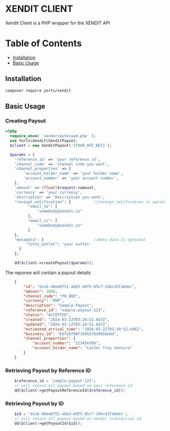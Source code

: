 # XENDIT CLIENT
Xendit Client is a PHP wrapper for the XENDIT API

# Table of Contents
- [Installation](#installation)
- [Basic Usage](#basic-usage)

## Installation
```sh
composer require yorts/xendit
```
## Basic Usage

### Creating Payout
```php
<?php
  require_once( 'vendor/autoload.php' );
  use Yorts\Xendit\XenditPayout;
  $client = new XenditPayout('{YOUR_API_KEY}');

  $params = [
    'reference_id' => 'your reference id',
    'channel_code' => 'channel code you want',
    'channel_properties' => [
        'account_holder_name' => 'your holder name',
        'account_number' => 'your account number',
    ],
    'amount' => (float)$request->amount,
    'currency' => 'your currency',
    'description' => 'Description you want',
    "receipt_notification": {          //receipt_notification is optional
          "email_to": [
              "somebody@xendit.co"
          ],
          "email_cc": [
              "somebody@xendit.co"
          ]
    },
    "metadata": {                      //meta data is optional
         "lotto_outlet": 'your outlet' 
      }
    ];

    dd($client->createPayout($params));
```
The reponse will contain a payout details
```json
    {
        "id": "disb-48ee0751-abb3-4df5-85c7-24bcd3fabdec",
        "amount": 1000,
        "channel_code": "PH_BDO",
        "currency": "PHP",
        "description": "Sample Payout",
        "reference_id": "sample-payout-123",
        "status": "ACCEPTED",
        "created": "2024-03-22T03:24:52.647Z",
        "updated": "2024-03-22T03:24:52.647Z",
        "estimated_arrival_time": "2024-03-22T03:39:52.646Z",
        "business_id": "65f28790f16055763085bbdd",
        "channel_properties": {
            "account_number": "123456789",
            "account_holder_name": "Caster Troy Ventura"
        }
    }

```
### Retrieving Payout by Reference ID
```php
    $reference_id = 'sample-payout-123';
    // will return all payout based on your reference id
    dd($client->getPayoutReferenceId($reference_id));
```
### Retrieving Payout by ID
```php
    $id = 'disb-48ee0751-abb3-4df5-85c7-24bcd3fabdec';
    // will return all payout based on xendit transaction id
    dd($client->getPayoutId($id));
```
